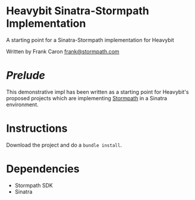 Heavybit Sinatra-Stormpath Implementation
===============================

A starting point for a Sinatra-Stormpath implementation for Heavybit

Written by Frank Caron
frank@stormpath.com


# _Prelude_

This demonstrative impl has been written as a starting point for Heavybit's proposed projects which are implementing  [Stormpath](http://www.stormpath.com) in a Sinatra environment.

# Instructions

Download the project and do a `bundle install`. 

# Dependencies

* Stormpath SDK
* Sinatra
